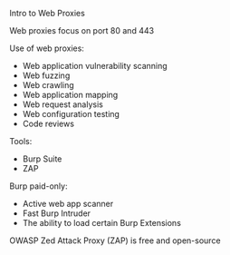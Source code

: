 Intro to Web Proxies

Web proxies focus on port 80 and 443

Use of web proxies:
- Web application vulnerability scanning
- Web fuzzing
- Web crawling
- Web application mapping
- Web request analysis
- Web configuration testing
- Code reviews

Tools:
- Burp Suite
- ZAP

Burp paid-only:
- Active web app scanner
- Fast Burp Intruder
- The ability to load certain Burp Extensions

OWASP Zed Attack Proxy (ZAP) is free and open-source

